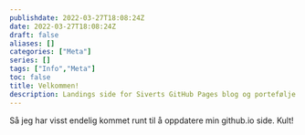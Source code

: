 ```yaml
---
publishdate: 2022-03-27T18:08:24Z
date: 2022-03-27T18:08:24Z
draft: false
aliases: []
categories: ["Meta"]
series: []
tags: ["Info","Meta"]
toc: false
title: Velkommen!
description: Landings side for Siverts GitHub Pages blog og portefølje.
---
```


Så jeg har visst endelig kommet runt til å oppdatere min github.io side. Kult!
